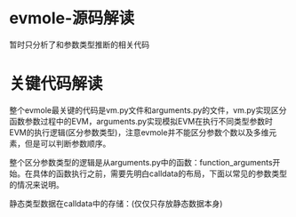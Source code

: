 # evmole-源码解读
暂时只分析了和参数类型推断的相关代码

# 关键代码解读
整个evmole最关键的代码是vm.py文件和arguments.py的文件，vm.py实现区分函数参数过程中的EVM，arguments.py实现模拟EVM在执行不同类型参数时EVM的执行逻辑(区分参数类型)，注意evmole并不能区分参数个数以及多维元素，但是可以判断参数顺序。

整个区分参数类型的逻辑是从arguments.py中的函数：function_arguments开始。在具体的函数执行之前，需要先明白calldata的布局，下面以常见的参数类型的情况来说明。


静态类型数据在calldata中的存储：(仅仅只存放静态数据本身)

















